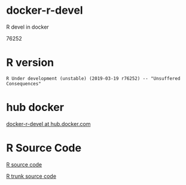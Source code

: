 docker-r-devel
==============

R devel in docker

76252

R version
=========

```
R Under development (unstable) (2019-03-19 r76252) -- "Unsuffered Consequences"
```

hub docker
==========

[docker-r-devel at hub.docker.com](https://hub.docker.com/r/manabuishii/docker-r-devel/)

R Source Code
=============

[R source code](https://svn.r-project.org/R/)

[R trunk source code](https://svn.r-project.org/R/trunk/)
